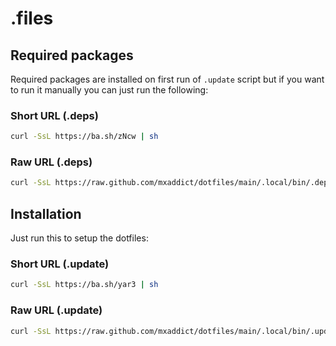 # .files

## Required packages

Required packages are installed on first run of `.update` script but if you want
to run it manually you can just run the following:

### Short URL (.deps)

```sh
curl -SsL https://ba.sh/zNcw | sh
```

### Raw URL (.deps)

```sh
curl -SsL https://raw.github.com/mxaddict/dotfiles/main/.local/bin/.deps | sh
```

## Installation

Just run this to setup the dotfiles:

### Short URL (.update)

```sh
curl -SsL https://ba.sh/yar3 | sh
```

### Raw URL (.update)

```sh
curl -SsL https://raw.github.com/mxaddict/dotfiles/main/.local/bin/.update | sh
```
